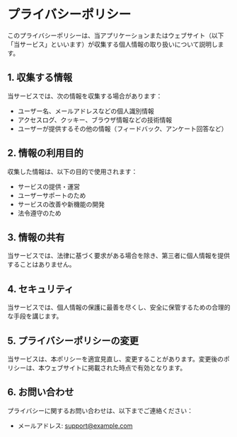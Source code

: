# プライバシーポリシー

このプライバシーポリシーは、当アプリケーションまたはウェブサイト（以下「当サービス」といいます）が収集する個人情報の取り扱いについて説明します。

## 1. 収集する情報
当サービスでは、次の情報を収集する場合があります：
- ユーザー名、メールアドレスなどの個人識別情報
- アクセスログ、クッキー、ブラウザ情報などの技術情報
- ユーザーが提供するその他の情報（フィードバック、アンケート回答など）

## 2. 情報の利用目的
収集した情報は、以下の目的で使用されます：
- サービスの提供・運営
- ユーザーサポートのため
- サービスの改善や新機能の開発
- 法令遵守のため

## 3. 情報の共有
当サービスでは、法律に基づく要求がある場合を除き、第三者に個人情報を提供することはありません。

## 4. セキュリティ
当サービスでは、個人情報の保護に最善を尽くし、安全に保管するための合理的な手段を講じます。

## 5. プライバシーポリシーの変更
当サービスは、本ポリシーを適宜見直し、変更することがあります。変更後のポリシーは、本ウェブサイトに掲載された時点で有効となります。

## 6. お問い合わせ
プライバシーに関するお問い合わせは、以下までご連絡ください：
- メールアドレス: support@example.com
